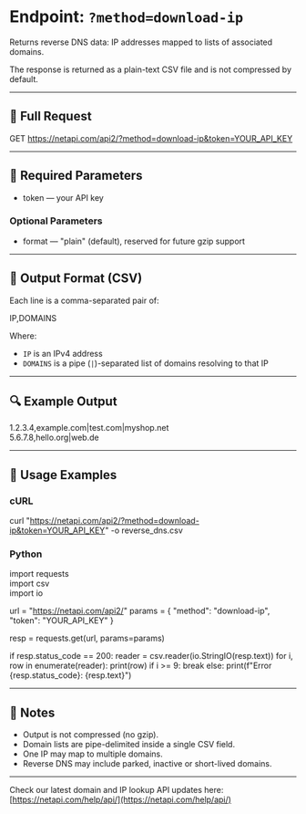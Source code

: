 # Endpoint: `?method=download-ip`

Returns reverse DNS data: IP addresses mapped to lists of associated domains.

The response is returned as a plain-text CSV file and is not compressed by default.

---

## 🔗 Full Request

GET https://netapi.com/api2/?method=download-ip&token=YOUR_API_KEY

---

## 🔧 Required Parameters

- token — your API key

### Optional Parameters

- format — "plain" (default), reserved for future gzip support

---

## 📄 Output Format (CSV)

Each line is a comma-separated pair of:

IP,DOMAINS

Where:
- `IP` is an IPv4 address
- `DOMAINS` is a pipe (`|`)-separated list of domains resolving to that IP

---

## 🔍 Example Output

1.2.3.4,example.com|test.com|myshop.net  
5.6.7.8,hello.org|web.de  

---

## 🧪 Usage Examples

### cURL

curl "https://netapi.com/api2/?method=download-ip&token=YOUR_API_KEY" -o reverse_dns.csv

### Python

import requests  
import csv  
import io

url = "https://netapi.com/api2/"
params = {
    "method": "download-ip",
    "token": "YOUR_API_KEY"
}

resp = requests.get(url, params=params)

if resp.status_code == 200:
    reader = csv.reader(io.StringIO(resp.text))
    for i, row in enumerate(reader):
        print(row)
        if i >= 9:
            break
else:
    print(f"Error {resp.status_code}: {resp.text}")

---

## 📌 Notes

- Output is not compressed (no gzip).
- Domain lists are pipe-delimited inside a single CSV field.
- One IP may map to multiple domains.
- Reverse DNS may include parked, inactive or short-lived domains.

---

Check our latest domain and IP lookup API updates here: [https://netapi.com/help/api/](https://netapi.com/help/api/)
